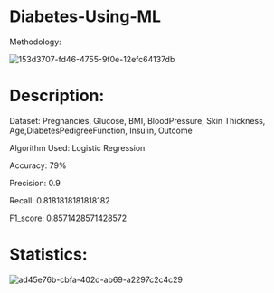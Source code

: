 # Diabetes-Using-ML

Methodology:

![153d3707-fd46-4755-9f0e-12efc64137db](https://github.com/Yashasvi-b/Diabetes-Using-ML/assets/92221403/0298c9bb-2ea2-4032-9fbc-630f09870b75)


# Description:

Dataset: Pregnancies, Glucose, BMI, BloodPressure, Skin Thickness, Age,DiabetesPedigreeFunction, Insulin, Outcome

Algorithm Used: Logistic Regression

Accuracy: 79%

Precision: 0.9

Recall: 0.8181818181818182

F1_score: 0.8571428571428572


# Statistics:

![ad45e76b-cbfa-402d-ab69-a2297c2c4c29](https://github.com/Yashasvi-b/Diabetes-Using-ML/assets/92221403/32369556-e202-4b69-80ae-afc2ecfb26f7)
